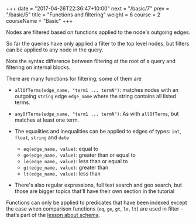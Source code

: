 +++
date = "2017-04-26T22:36:47+10:00"
next = "/basic/7"
prev = "/basic/5"
title = "Functions and filtering"
weight = 6
course = 2
courseName = "Basic"
+++

Nodes are filtered based on functions applied to the node's outgoing edges.

So far the queries have only applied a filter to the top level nodes, but
filters can be applied to any node in the query.

Note the syntax difference between filtering at the root of a query and
filtering on internal blocks.

There are many functions for filtering, some of them are

- `allOfTerms(edge_name, "term1 ... termN")`: matches nodes with an outgoing
  `string` edge `edge_name` where the string contains all listed terms.

- `anyOfTerms(edge_name, "term1 ... termN")`: As with `allOfTerms`, but matches
  at least one term.

- The equalities and inequalities can be applied to edges of types: `int`,
  `float`, `string` and `date`

  - `eq(edge_name, value)`: equal to
  - `ge(edge_name, value)`: greater than or equal to
  - `le(edge_name, value)`: less than or equal to
  - `gt(edge_name, value)`: greater than
  - `lt(edge_name, value)`: less than

- There's also regular expressions, full text search and geo search, but those
  are bigger topics that'll have their own section in the tutorial

Functions can only be applied to predicates that have been indexed except the
case when comparison functions (`eq`, `ge`, `gt`, `le`, `lt`) are used in
filter - that’s part of the [lesson about schema](../../schema/1).
